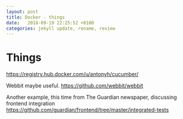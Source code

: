 ```yaml
---
layout: post
title: Docker - things
date:   2018-09-19 22:25:52 +0100
categories: jekyll update, rename, review
---
```

Things
======

<https://registry.hub.docker.com/u/antonyh/cucumber/>

Webbit maybe useful. <https://github.com/webbit/webbit>

Another example, this time from The Guardian newspaper, discussing
frontend integration
<https://github.com/guardian/frontend/tree/master/integrated-tests>
